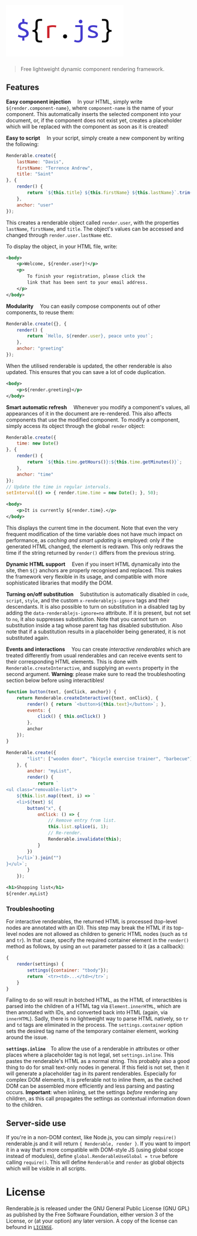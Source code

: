 # ![Renderable.js](logo.png?raw=true "Renderable.js logo")

> Free lightweight dynamic component rendering framework.

## Features

**Easy component injection**&emsp;
In your HTML, simply write `${render.component-name}`, where `component-name` is the name of your component.
This automatically inserts the selected component into your document, or, if the component does not exist yet, creates a placeholder which will be replaced with the component as soon as it is created!

**Easy to script**&emsp;
In your script, simply create a new component by writing the following:

```javascript
Renderable.create({
	lastName: "Davis",
	firstName: "Terrence Andrew",
	title: "Saint"
}, {
	render() {
		return `${this.title} ${this.firstName} ${this.lastName}`.trim();
	},
	anchor: "user"
});
```

This creates a renderable object called `render.user`, with the properties `lastName`, `firstName`, and `title`.
The object's values can be accessed and changed through `render.user.lastName` etc.

To display the object, in your HTML file, write:

```xml
<body>
	<p>Welcome, ${render.user}!</p>
	<p>
		To finish your registration, please click the
		link that has been sent to your email address.
	</p>
</body>
```

**Modularity**&emsp;
You can easily compose components out of other components, to reuse them:

```javascript
Renderable.create({}, {
	render() {
		return `Hello, ${render.user}, peace unto you!`;
	},
	anchor: "greeting"
});
```

When the utilised renderable is updated, the other renderable is also updated.
This ensures that you can save a lot of code duplication.

```xml
<body>
	<p>${render.greeting}</p>
</body>
```

**Smart automatic refresh**&emsp;
Whenever you modify a component's values, all appearances of it in the document are re-rendered.
This also affects components that use the modified component.
To modify a component, simply access its object through the global `render` object:

```javascript
Renderable.create({
	time: new Date()
}, {
	render() {
		return `${this.time.getHours()}:${this.time.getMinutes()}`;
	},
	anchor: "time"
});
// Update the time in regular intervals.
setInterval(() => { render.time.time = new Date(); }, 50);
```

```xml
<body>
	<p>It is currently ${render.time}.</p>
</body>
```

This displays the current time in the document.
Note that even the very frequent modification of the time variable does not have much impact on performance, as *caching and smart updating* is employed: only if the generated HTML changed, the element is redrawn.
This only redraws the time if the string returned by `render()` differs from the previous string.

**Dynamic HTML support**&emsp;
Even if you insert HTML dynamically into the site, then `${}` anchors are properly recognised and replaced.
This makes the framework very flexible in its usage, and compatible with more sophisticated libraries that modify the DOM.

**Turning on/off substitution**&emsp;
Substitution is automatically disabled in `code`, `script`, `style`, and the custom `x-renderablejs-ignore` tags and their descendants.
It is also possible to turn on substitution in a disabled tag by adding the `data-renderablejs-ignore=no` attribute.
If it is present, but not set to `no`, it also suppresses substitution.
Note that you cannot turn on substitution inside a tag whose parent tag has disabled substitution.
Also note that if a substitution results in a placeholder being generated, it is not substituted again.

**Events and interactions**&emsp;
You can create _interactive renderables_ which are treated differently from usual renderables and can receive events sent to their corresponding HTML elements.
This is done with `Renderable.createInteractive`, and supplying an `events` property in the second argument. **Warning**: please make sure to read the troubleshooting section below before using interactibles!

```js
function button(text, {onClick, anchor}) {
	return Renderable.createInteractive({text, onClick}, {
		render() { return `<button>${this.text}</button>`; },
		events: {
			click() { this.onClick() }
		},
		anchor
	});
}
```

```js
Renderable.create({
		"list": ["wooden door", "bicycle exercise trainer", "barbecue"]
	}, {
		anchor: "myList",
		render() {
			return `
<ul class="removable-list">
	${this.list.map((text, i) => `
	<li>${text} ${
		button("x", {
			onClick: () => {
				// Remove entry from list.
				this.list.splice(i, 1);
				// Re-render.
				Renderable.invalidate(this);
			}
		})
	}</li>`).join("")
}</ul>`;
		}
	});
```

```xml
<h1>Shopping list</h1>
${render.myList}
```

### Troubleshooting

For interactive renderables, the returned HTML is processed (top-level nodes are annotated with an ID). This step may break the HTML if its top-level nodes are not allowed as children to generic HTML nodes (such as `td` and `tr`). In that case, specify the required container element in the `render()` method as follows, by using an `out` parameter passed to it (as a callback):

```js
{
	render(settings) {
		settings({container: "tbody"});
		return `<tr><td>...</td></tr>`;
	}
}
```

Failing to do so will result in botched HTML, as the HTML of interactibles is parsed into the children of a HTML tag via `Element.innerHTML`, which are then annotated with IDs, and converted back into HTML (again, via `innerHTML`). Sadly, there is no lightweight way to parse HTML natively, so `tr` and `td` tags are eliminated in the process. The `settings.container` option sets the desired tag name of the temporary container element, working around the issue.

**`settings.inline`**&emsp;To allow the use of a renderable in attributes or other places where a placeholder tag is not legal, set `settings.inline`. This pastes the renderable's HTML as a normal string. This probably also a good thing to do for small text-only nodes in general. If this field is not set, then it will generate a placeholder tag in its parent renderables. Especially for complex DOM elements, it is preferable not to inline them, as the cached DOM can be assembled more efficiently and less parsing and pasting occurs. **Important**: when inlining, set the settings *before* rendering any children, as this call propagates the settings as contextual information down to the children.

## Server-side use

If you're in a non-DOM context, like Node.js, you can simply `require()` renderable.js and it will return `{ Renderable, render }`.
If you want to import it in a way that's more compatible with DOM-style JS (using global scope instead of modules), define `global.RenderableUseGlobal = true` before calling `require()`.
This will define `Renderable` and `render` as global objects which will be visible in all scripts.

# License

Renderable.js is released under the GNU General Public License (GNU GPL) as published by the Free Software Foundation, either version 3 of the License, or (at your option) any later version.
A copy of the license can befound in [`LICENSE`](LICENSE).